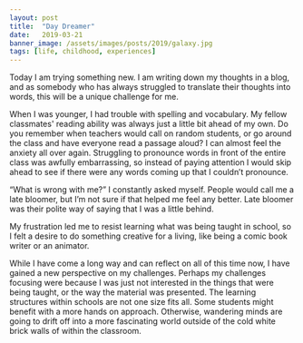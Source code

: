 ```yaml
---
layout: post
title:  "Day Dreamer"
date:   2019-03-21
banner_image: /assets/images/posts/2019/galaxy.jpg
tags: [life, childhood, experiences]
---
```


Today I am trying something new. I am writing down my thoughts in a blog, and as somebody who has always struggled to translate their thoughts into words, this will be a unique challenge for me. 

<!--more-->

When I was younger, I had trouble with spelling and vocabulary. My fellow classmates' reading ability was always just a little bit ahead of my own. Do you remember when teachers would call on random students, or go around the class and have everyone read a passage aloud? I can almost feel the anxiety all over again. Struggling to pronounce words in front of the entire class was awfully embarrassing, so instead of paying attention I would skip ahead to see if there were any words coming up that I couldn’t pronounce.

“What is wrong with me?” I constantly asked myself. People would call me a late bloomer, but I’m not sure if that helped me feel any better. Late bloomer was their polite way of saying that I was a little behind.

My frustration led me to resist learning what was being taught in school, so I felt a desire to do something creative for a living, like being a comic book writer or an animator.

While I have come a long way and can reflect on all of this time now, I have gained a new perspective on my challenges. Perhaps my challenges focusing were because I was just not interested in the things that were being taught, or the way the material was presented. The learning structures within schools are not one size fits all. Some students might benefit with a more hands on approach. Otherwise, wandering minds are going to drift off into a more fascinating world outside of the cold white brick walls of within the classroom. 